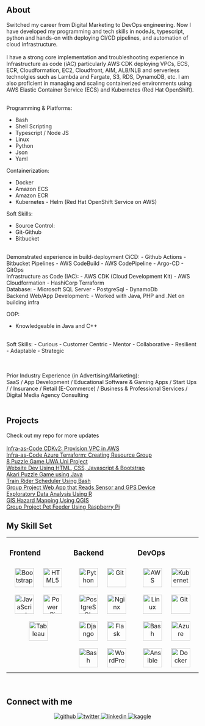 ## About
Switched my career from Digital Marketing to DevOps engineering. Now I have developed my programming and tech skills in nodeJs, typescript, python and hands-on with deploying CI/CD pipelines, and automation of cloud infrastructure. 
<br/> <br/> 
I have a strong core implementation and troubleshooting experience in Infrastructure as code (iAC) particularly AWS CDK deploying VPCs, ECS, ECR, Cloudformation, EC2, Cloudfront, AIM, ALB/NLB and serverless technolgies such as Lambda and Fargate, S3, RDS, DynamoDB, etc. I am also proficient in managing and scaling containerized environments using AWS Elastic Container Service (ECS) and Kubernetes (Red Hat OpenShift).
<br/> <br/> 

Programming & Platforms:  <br/> 
 - Bash
 - Shell Scripting
 - Typescript / Node JS
 - Linux
 - Python
 - Json
 - Yaml

Containerization: <br/> 
 - Docker 
 - Amazon ECS
 - Amazon ECR
 - Kubernetes - Helm (Red Hat OpenShift Service on AWS)


Soft Skills: <br/> 
 - Source Control:
 - Git-Github
 - Bitbucket

<br/>
Demonstrated experience in build-deployment CiCD:
 - Github Actions
 - Bitbucket Pipelines
 - AWS CodeBuild
 - AWS CodePipeline
 - Argo-CD
 - GitOps

<br/>
Infrastructure as Code (IAC):
 - AWS CDK (Cloud Development Kit)
 - AWS Cloudformation 
 - HashiCorp Terraform 

<br/>
Database:
 - Microsoft SQL Server
 - PostgreSql 
 - DynamoDb

<br/>
Backend Web/App Development:
 - Worked with Java, PHP and .Net on building infra
<br/>

OOP:
 - Knowledgeable in Java and C++

<br/>
Soft Skills:
 - Curious 
 - Customer Centric 
 - Mentor 
 - Collaborative 
 - Resilient
 - Adaptable
 - Strategic

<br/> <br/> 
Prior Industry Experience (in Advertising/Marketing):   <br/> 
SaaS / App Development / Educational Software & Gaming Apps / Start Ups / / Insurance / Retail (E-Commerce) / Business & Professional Services / Digital Media Agency Consulting
<br/> <br/> 
## Projects  
Check out my repo for more updates
<br/> <br/> 
[Infra-as-Code CDKv2: Provision VPC in AWS](https://github.com/clarizalooktech/aws-cdkv2-vpc-construct)
<br/> 
[Infra-as-Code Azure Terraform: Creating Resource Group](https://github.com/clarizalooktech/azure-terraform-create-resource-group)
<br/> 
[8 Puzzle Game UWA Uni Project](https://github.com/clarizalooktech/8-puzzle-game-uni-project)
<br/> 
[Website Dev Using HTML, CSS, Javascript & Bootstrap](https://github.com/clarizalooktech/code-on-demand)
<br/> 
[Akari Puzzle Game using Java](https://github.com/clarizalooktech/java-akari-puzzle-game)
<br/> 
[Train Rider Scheduler Using Bash](https://github.com/clarizalooktech/bash-shell-scripting-task3)
<br/> 
[Group Project Web App that Reads Sensor and GPS Device](https://www.youtube.com/watch?v=4BGc4A2KKhU)
<br/> 
[Exploratory Data Analysis Using R](https://github.com/clarizalooktech/r-programming-exploratory-data-anaysis)
<br/> 
[GIS Hazard Mapping Using QGIS](https://www.youtube.com/watch?v=IQc13B3KZgQ)
<br/> 
[Group Project Pet Feeder Using Raspberry Pi](https://github.com/clarizalooktech/internet-of-things-robotic-pet-feeder-project)



## My Skill Set  
<table><tr><td valign="top" width="33%">



### Frontend  
<div align="center">  
<img style="margin: 10px" src="https://profilinator.rishav.dev/skills-assets/bootstrap-plain.svg" alt="Bootstrap" height="50" />  
<img style="margin: 10px" src="https://profilinator.rishav.dev/skills-assets/html5-original-wordmark.svg" alt="HTML5" height="50" />  
<img style="margin: 10px" src="https://profilinator.rishav.dev/skills-assets/javascript-original.svg" alt="JavaScript" height="50" />  
<img style="margin: 10px" src="https://profilinator.rishav.dev/skills-assets/powerbi.png" alt="Power Bi" height="50" />  
<img style="margin: 10px" src="https://profilinator.rishav.dev/skills-assets/tableau.svg" alt="Tableau" height="50" />  
</div>

</td><td valign="top" width="33%">


### Backend  
<div align="center">  
<img style="margin: 10px" src="https://profilinator.rishav.dev/skills-assets/python-original.svg" alt="Python" height="50" />  
<img style="margin: 10px" src="https://profilinator.rishav.dev/skills-assets/git-scm-icon.svg" alt="Git" height="50" />  
<img style="margin: 10px" src="https://profilinator.rishav.dev/skills-assets/postgresql-original-wordmark.svg" alt="PostgreSQL" height="50" />  
<img style="margin: 10px" src="https://profilinator.rishav.dev/skills-assets/nginx-original.svg" alt="Nginx" height="50" />  
<img style="margin: 10px" src="https://profilinator.rishav.dev/skills-assets/django-original.svg" alt="Django" height="50" />  
<img style="margin: 10px" src="https://profilinator.rishav.dev/skills-assets/flask.png" alt="Flask" height="50" />  
<img style="margin: 10px" src="https://profilinator.rishav.dev/skills-assets/gnu_bash-icon.svg" alt="Bash" height="50" />  
<img style="margin: 10px" src="https://profilinator.rishav.dev/skills-assets/wordpress.png" alt="WordPress" height="50" />  
</div>

</td><td valign="top" width="33%">



### DevOps  
<div align="center">  
<img style="margin: 10px" src="https://profilinator.rishav.dev/skills-assets/amazonwebservices-original-wordmark.svg" alt="AWS" height="50" />  
<img style="margin: 10px" src="https://profilinator.rishav.dev/skills-assets/kubernetes-icon.svg" alt="Kubernetes" height="50" />  
<img style="margin: 10px" src="https://profilinator.rishav.dev/skills-assets/linux-original.svg" alt="Linux" height="50" />  
<img style="margin: 10px" src="https://profilinator.rishav.dev/skills-assets/git-scm-icon.svg" alt="Git" height="50" />  
<img style="margin: 10px" src="https://profilinator.rishav.dev/skills-assets/gnu_bash-icon.svg" alt="Bash" height="50" />  
<img style="margin: 10px" src="https://profilinator.rishav.dev/skills-assets/microsoft_azure-icon.svg" alt="Azure" height="50" />  
<img style="margin: 10px" src="https://profilinator.rishav.dev/skills-assets/ansible.png" alt="Ansible" height="50" />  
<img style="margin: 10px" src="https://profilinator.rishav.dev/skills-assets/docker-original-wordmark.svg" alt="Docker" height="50" />  
</div>

</td></tr></table>  

<br/>  

## Connect with me  
<div align="center">
<a href="https://github.com/clariza-look-microsoft-ambassador" target="_blank">
<img src=https://img.shields.io/badge/github-%2324292e.svg?&style=for-the-badge&logo=github&logoColor=white alt=github style="margin-bottom: 5px;" />
</a>
<a href="https://twitter.com/clarizalook" target="_blank">
<img src=https://img.shields.io/badge/twitter-%2300acee.svg?&style=for-the-badge&logo=twitter&logoColor=white alt=twitter style="margin-bottom: 5px;" />
</a>
<a href="https://linkedin.com/in/clarizalook" target="_blank">
<img src=https://img.shields.io/badge/linkedin-%231E77B5.svg?&style=for-the-badge&logo=linkedin&logoColor=white alt=linkedin style="margin-bottom: 5px;" />
</a>
<a href="https://www.kaggle.com/clarlooktech" target="_blank">
<img src=https://img.shields.io/badge/kaggle-%2344BAE8.svg?&style=for-the-badge&logo=kaggle&logoColor=white alt=kaggle style="margin-bottom: 5px;" />
</a>  
</div>  
  

<br/>  







  
 

  

<br/>  


<br />


